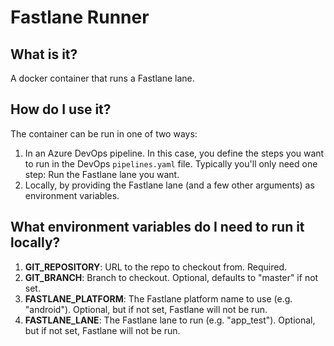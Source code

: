 # Fastlane Runner

## What is it?
A docker container that runs a Fastlane lane.

## How do I use it?
The container can be run in one of two ways:
1. In an Azure DevOps pipeline. In this case, you define the steps you want to run in the DevOps `pipelines.yaml` file. Typically you'll only need one step: Run the Fastlane lane you want.
1. Locally, by providing the Fastlane lane (and a few other arguments) as environment variables.

## What environment variables do I need to run it locally?
1. **GIT_REPOSITORY**: URL to the repo to checkout from. Required.
1. **GIT_BRANCH**: Branch to checkout. Optional, defaults to "master" if not set.
1. **FASTLANE_PLATFORM**: The Fastlane platform name to use (e.g. "android"). Optional, but if not set, Fastlane will not be run.
1. **FASTLANE_LANE**: The Fastlane lane to run (e.g. "app_test"). Optional, but if not set, Fastlane will not be run.
